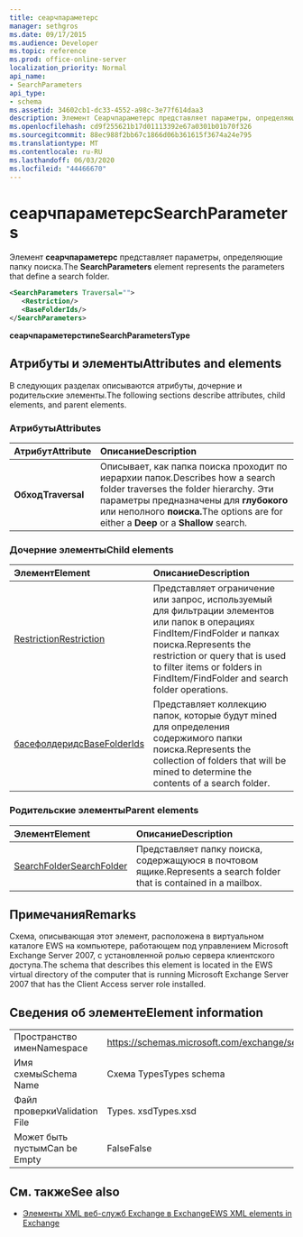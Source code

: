 ```yaml
---
title: сеарчпараметерс
manager: sethgros
ms.date: 09/17/2015
ms.audience: Developer
ms.topic: reference
ms.prod: office-online-server
localization_priority: Normal
api_name:
- SearchParameters
api_type:
- schema
ms.assetid: 34602cb1-dc33-4552-a98c-3e77f614daa3
description: Элемент Сеарчпараметерс представляет параметры, определяющие папку поиска.
ms.openlocfilehash: cd9f255621b17d01113392e67a0301b01b70f326
ms.sourcegitcommit: 88ec988f2bb67c1866d06b361615f3674a24e795
ms.translationtype: MT
ms.contentlocale: ru-RU
ms.lasthandoff: 06/03/2020
ms.locfileid: "44466670"
---
```

# <a name="searchparameters"></a><span data-ttu-id="369c5-103">сеарчпараметерс</span><span class="sxs-lookup"><span data-stu-id="369c5-103">SearchParameters</span></span>

<span data-ttu-id="369c5-104">Элемент **сеарчпараметерс** представляет параметры, определяющие папку поиска.</span><span class="sxs-lookup"><span data-stu-id="369c5-104">The **SearchParameters** element represents the parameters that define a search folder.</span></span> 
  
```xml
<SearchParameters Traversal="">
   <Restriction/>
   <BaseFolderIds/>
</SearchParameters>
```

 <span data-ttu-id="369c5-105">**сеарчпараметерстипе**</span><span class="sxs-lookup"><span data-stu-id="369c5-105">**SearchParametersType**</span></span>
## <a name="attributes-and-elements"></a><span data-ttu-id="369c5-106">Атрибуты и элементы</span><span class="sxs-lookup"><span data-stu-id="369c5-106">Attributes and elements</span></span>

<span data-ttu-id="369c5-107">В следующих разделах описываются атрибуты, дочерние и родительские элементы.</span><span class="sxs-lookup"><span data-stu-id="369c5-107">The following sections describe attributes, child elements, and parent elements.</span></span>
  
### <a name="attributes"></a><span data-ttu-id="369c5-108">Атрибуты</span><span class="sxs-lookup"><span data-stu-id="369c5-108">Attributes</span></span>

|<span data-ttu-id="369c5-109">**Атрибут**</span><span class="sxs-lookup"><span data-stu-id="369c5-109">**Attribute**</span></span>|<span data-ttu-id="369c5-110">**Описание**</span><span class="sxs-lookup"><span data-stu-id="369c5-110">**Description**</span></span>|
|:-----|:-----|
|<span data-ttu-id="369c5-111">**Обход**</span><span class="sxs-lookup"><span data-stu-id="369c5-111">**Traversal**</span></span> <br/> |<span data-ttu-id="369c5-112">Описывает, как папка поиска проходит по иерархии папок.</span><span class="sxs-lookup"><span data-stu-id="369c5-112">Describes how a search folder traverses the folder hierarchy.</span></span> <span data-ttu-id="369c5-113">Эти параметры предназначены для **глубокого** или неполного **поиска.**</span><span class="sxs-lookup"><span data-stu-id="369c5-113">The options are for either a **Deep** or a **Shallow** search.</span></span>  <br/> |
   
### <a name="child-elements"></a><span data-ttu-id="369c5-114">Дочерние элементы</span><span class="sxs-lookup"><span data-stu-id="369c5-114">Child elements</span></span>

|<span data-ttu-id="369c5-115">**Элемент**</span><span class="sxs-lookup"><span data-stu-id="369c5-115">**Element**</span></span>|<span data-ttu-id="369c5-116">**Описание**</span><span class="sxs-lookup"><span data-stu-id="369c5-116">**Description**</span></span>|
|:-----|:-----|
|[<span data-ttu-id="369c5-117">Restriction</span><span class="sxs-lookup"><span data-stu-id="369c5-117">Restriction</span></span>](restriction.md) <br/> |<span data-ttu-id="369c5-118">Представляет ограничение или запрос, используемый для фильтрации элементов или папок в операциях FindItem/FindFolder и папках поиска.</span><span class="sxs-lookup"><span data-stu-id="369c5-118">Represents the restriction or query that is used to filter items or folders in FindItem/FindFolder and search folder operations.</span></span>  <br/> |
|[<span data-ttu-id="369c5-119">басефолдеридс</span><span class="sxs-lookup"><span data-stu-id="369c5-119">BaseFolderIds</span></span>](basefolderids.md) <br/> |<span data-ttu-id="369c5-120">Представляет коллекцию папок, которые будут mined для определения содержимого папки поиска.</span><span class="sxs-lookup"><span data-stu-id="369c5-120">Represents the collection of folders that will be mined to determine the contents of a search folder.</span></span>  <br/> |
   
### <a name="parent-elements"></a><span data-ttu-id="369c5-121">Родительские элементы</span><span class="sxs-lookup"><span data-stu-id="369c5-121">Parent elements</span></span>

|<span data-ttu-id="369c5-122">**Элемент**</span><span class="sxs-lookup"><span data-stu-id="369c5-122">**Element**</span></span>|<span data-ttu-id="369c5-123">**Описание**</span><span class="sxs-lookup"><span data-stu-id="369c5-123">**Description**</span></span>|
|:-----|:-----|
|[<span data-ttu-id="369c5-124">SearchFolder</span><span class="sxs-lookup"><span data-stu-id="369c5-124">SearchFolder</span></span>](searchfolder.md) <br/> |<span data-ttu-id="369c5-125">Представляет папку поиска, содержащуюся в почтовом ящике.</span><span class="sxs-lookup"><span data-stu-id="369c5-125">Represents a search folder that is contained in a mailbox.</span></span>  <br/> |
   
## <a name="remarks"></a><span data-ttu-id="369c5-126">Примечания</span><span class="sxs-lookup"><span data-stu-id="369c5-126">Remarks</span></span>

<span data-ttu-id="369c5-127">Схема, описывающая этот элемент, расположена в виртуальном каталоге EWS на компьютере, работающем под управлением Microsoft Exchange Server 2007, с установленной ролью сервера клиентского доступа.</span><span class="sxs-lookup"><span data-stu-id="369c5-127">The schema that describes this element is located in the EWS virtual directory of the computer that is running Microsoft Exchange Server 2007 that has the Client Access server role installed.</span></span>
  
## <a name="element-information"></a><span data-ttu-id="369c5-128">Сведения об элементе</span><span class="sxs-lookup"><span data-stu-id="369c5-128">Element information</span></span>

|||
|:-----|:-----|
|<span data-ttu-id="369c5-129">Пространство имен</span><span class="sxs-lookup"><span data-stu-id="369c5-129">Namespace</span></span>  <br/> |https://schemas.microsoft.com/exchange/services/2006/types  <br/> |
|<span data-ttu-id="369c5-130">Имя схемы</span><span class="sxs-lookup"><span data-stu-id="369c5-130">Schema Name</span></span>  <br/> |<span data-ttu-id="369c5-131">Схема Types</span><span class="sxs-lookup"><span data-stu-id="369c5-131">Types schema</span></span>  <br/> |
|<span data-ttu-id="369c5-132">Файл проверки</span><span class="sxs-lookup"><span data-stu-id="369c5-132">Validation File</span></span>  <br/> |<span data-ttu-id="369c5-133">Types. xsd</span><span class="sxs-lookup"><span data-stu-id="369c5-133">Types.xsd</span></span>  <br/> |
|<span data-ttu-id="369c5-134">Может быть пустым</span><span class="sxs-lookup"><span data-stu-id="369c5-134">Can be Empty</span></span>  <br/> |<span data-ttu-id="369c5-135">False</span><span class="sxs-lookup"><span data-stu-id="369c5-135">False</span></span>  <br/> |
   
## <a name="see-also"></a><span data-ttu-id="369c5-136">См. также</span><span class="sxs-lookup"><span data-stu-id="369c5-136">See also</span></span>



- [<span data-ttu-id="369c5-137">Элементы XML веб-служб Exchange в Exchange</span><span class="sxs-lookup"><span data-stu-id="369c5-137">EWS XML elements in Exchange</span></span>](ews-xml-elements-in-exchange.md)

